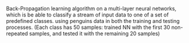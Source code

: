 Back-Propagation learning algorithm on a multi-layer neural networks, which is be able to classify a stream of input data to one of a set of predefined classes.
using penguins data in both the training and testing processes. (Each class has 50 samples: trained NN with the first 30 non-repeated samples, and tested it with the remaining 20 samples)

